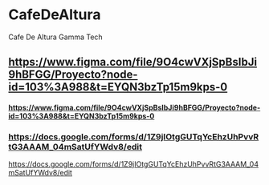 # CafeDeAltura
Cafe De Altura Gamma Tech
## https://www.figma.com/file/9O4cwVXjSpBsIbJi9hBFGG/Proyecto?node-id=103%3A988&t=EYQN3bzTp15m9kps-0  

#### https://www.figma.com/file/9O4cwVXjSpBsIbJi9hBFGG/Proyecto?node-id=103%3A988&t=EYQN3bzTp15m9kps-0


### https://docs.google.com/forms/d/1Z9jIOtgGUTqYcEhzUhPvvRtG3AAAM_04mSatUfYWdv8/edit 

https://docs.google.com/forms/d/1Z9jIOtgGUTqYcEhzUhPvvRtG3AAAM_04mSatUfYWdv8/edit 


